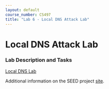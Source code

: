 ```yaml
---
layout: default
course_number: CS497
title: "Lab 6 - Local DNS Attack Lab"
---
```


# Local DNS Attack Lab

### Lab Description and Tasks

[Local DNS Lab](DNS_Local.pdf)

Additional information on the SEED project [site](http://www.cis.syr.edu/~wedu/seed/Labs_16.04/Networking/DNS_Local/). 
